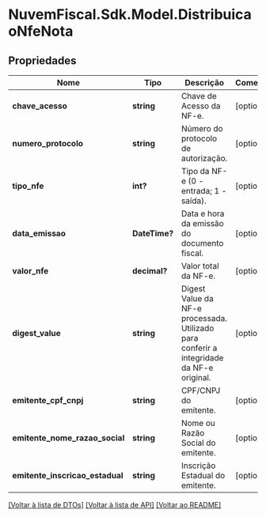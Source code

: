 # NuvemFiscal.Sdk.Model.DistribuicaoNfeNota

## Propriedades

Nome | Tipo | Descrição | Comentários
------------ | ------------- | ------------- | -------------
**chave_acesso** | **string** | Chave de Acesso da NF-e. | [optional] 
**numero_protocolo** | **string** | Número do protocolo de autorização. | [optional] 
**tipo_nfe** | **int?** | Tipo da NF-e (0 - entrada; 1 - saída). | [optional] 
**data_emissao** | **DateTime?** | Data e hora da emissão do documento fiscal. | [optional] 
**valor_nfe** | **decimal?** | Valor total da NF-e. | [optional] 
**digest_value** | **string** | Digest Value da NF-e processada. Utilizado para conferir a integridade da NF-e original. | [optional] 
**emitente_cpf_cnpj** | **string** | CPF/CNPJ do emitente. | [optional] 
**emitente_nome_razao_social** | **string** | Nome ou Razão Social do emitente. | [optional] 
**emitente_inscricao_estadual** | **string** | Inscrição Estadual do emitente. | [optional] 

[[Voltar à lista de DTOs]](../README.md#documentation-for-models) [[Voltar à lista de API]](../README.md#documentation-for-api-endpoints) [[Voltar ao README]](../README.md)


